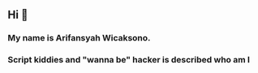 ## Hi 👋
### My name is Arifansyah Wicaksono.
### Script kiddies and "wanna be" hacker is described who am I
